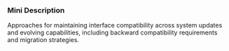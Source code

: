 ### Mini Description

Approaches for maintaining interface compatibility across system updates and evolving capabilities, including backward compatibility requirements and migration strategies.
